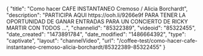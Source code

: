 {
    "title": "Como hacer CAFE INSTANTANEO Cremoso \/ Alicia Borchardt",
    "description": "PARTICIPA AQUI https:\/\/ooh.li\/9266e9f PARA TENER LA OPORTUNIDAD DE GANAR ENTRADAS PARA UN CONCIERTO DE RICKY MARTIR CON TODOS ...",
    "channelid": "85322389",
    "videoid": "85322455",
    "date_created": "1473891784",
    "date_modified": "1486664392",
    "type": "captivate",
    "layout": "channelVideo",
    "url": "\/coffee-test\/como-hacer-cafe-instantaneo-cremoso-alicia-borchardt\/85322389-85322455"
}